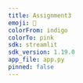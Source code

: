 ```yaml
---
title: Assignment3
emoji: 🏢
colorFrom: indigo
colorTo: pink
sdk: streamlit
sdk_version: 1.19.0
app_file: app.py
pinned: false
---
```

